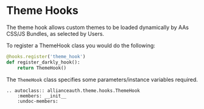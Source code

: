 # Theme Hooks

The theme hook allows custom themes to be loaded dynamically by AAs CSS/JS Bundles, as selected by Users.

To register a ThemeHook class you would do the following:

```python
@hooks.register('theme_hook')
def register_darkly_hook():
    return ThemeHook()
```

The `ThemeHook` class specifies some parameters/instance variables required.

```{eval-rst}
.. autoclass:: allianceauth.theme.hooks.ThemeHook
    :members: __init__
    :undoc-members:
```
